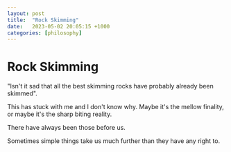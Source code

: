 ```yaml
---
layout: post
title:  "Rock Skimming"
date:   2023-05-02 20:05:15 +1000
categories: [philosophy]
---
```

# Rock Skimming
"Isn't it sad that all the best skimming rocks have probably already been skimmed".

This has stuck with me and I don't know why. Maybe it's the mellow finality, or maybe it's the sharp biting reality.

There have always been those before us.

Sometimes simple things take us much further than they have any right to. 